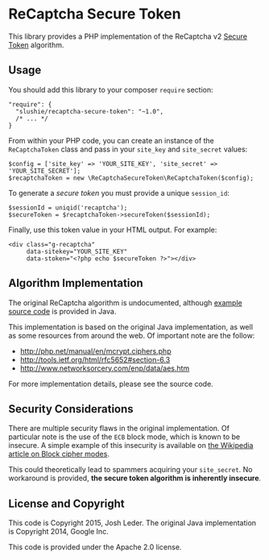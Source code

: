 # ReCaptcha Secure Token

This library provides a PHP implementation of the ReCaptcha v2 
[Secure Token](https://developers.google.com/recaptcha/docs/secure_token) algorithm.

## Usage

You should add this library to your composer `require` section:

    "require": {
      "slushie/recaptcha-secure-token": "~1.0",
      /* ... */
    }

From within your PHP code, you can create an instance of the `ReCaptchaToken` class
and pass in your `site_key` and `site_secret` values:

    $config = ['site_key' => 'YOUR_SITE_KEY', 'site_secret' => 'YOUR_SITE_SECRET'];
    $recaptchaToken = new \ReCaptchaSecureToken\ReCaptchaToken($config);

To generate a *secure token* you must provide a unique `session_id`:

    $sessionId = uniqid('recaptcha');
    $secureToken = $recaptchaToken->secureToken($sessionId);

Finally, use this token value in your HTML output. For example:

    <div class="g-recaptcha" 
         data-sitekey="YOUR_SITE_KEY"
         data-stoken="<?php echo $secureToken ?>"></div>

## Algorithm Implementation

The original ReCaptcha algorithm is undocumented, although 
[example source code](https://github.com/google/recaptcha-java) is
provided in Java. 

This implementation is based on the original Java implementation, as well
as some resources from around the web. Of important note are the follow:

  * <http://php.net/manual/en/mcrypt.ciphers.php>
  * <http://tools.ietf.org/html/rfc5652#section-6.3>
  * <http://www.networksorcery.com/enp/data/aes.htm>

For more implementation details, please see the source code.

## Security Considerations

There are multiple security flaws in the original implementation. Of particular 
note is the use of the `ECB` block mode, which is known to be insecure. A simple
example of this insecurity is available on 
[the Wikipedia article on Block cipher modes](https://en.wikipedia.org/wiki/Block_cipher_mode_of_operation#Electronic_Codebook_.28ECB.29).

This could theoretically lead to spammers acquiring your `site_secret`. 
No workaround is provided, **the secure token algorithm is inherently insecure**.

## License and Copyright

This code is Copyright 2015, Josh Leder. The original Java implementation is 
Copyright 2014, Google Inc. 

This code is provided under the Apache 2.0 license.
